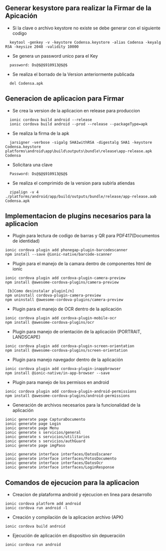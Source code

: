 ## Generar kesystore para realizar la Firmar de la Apicación

* Si la clave o archivo keystore no existe se debe generar con el siguiente codigo
```
  keytool -genkey -v -keystore Codensa.keystore -alias Codensa -keyalg RSA -keysize 2048 -validity 10000
```

* Se genera un password unico para el Key
```
  password: Ds@$@$910913@$@$
```

* Se realiza el borrado de la Version anteriormente publicada
```
  del Codensa.apk
```

## Generacion de aplicacion para Firmar
* Se crea la version de la aplicacion en release para produccion
```
  ionic cordova build android --release
  ionic cordova build android --prod --release --packageType=apk
```

* Se realiza la firma de la apk
```
  jarsigner -verbose -sigalg SHA1withRSA -digestalg SHA1 -keystore Codensa.keystore platforms\android\app\build\outputs\bundle\release\app-release.apk Codensa
```

* Solicitara una clave
```
  Password: Ds@$@$910913@$@$
```

* Se realiza el comprimido de la version para subirla atiendas
```  
  zipalign -v 4 ./platforms/android/app/build/outputs/bundle/release/app-release.aab Codensa.apk
```

## Implementacion de plugins necesarios para la aplicacion
* Plugin para lectura de codigo de barras y QR para PDF417(Documentos de identidad)
```
ionic cordova plugin add phonegap-plugin-barcodescanner
npm install --save @ionic-native/barcode-scanner 
```

* Plugin para el manejo de la camara dentro de componentes html de ionic
```
ionic cordova plugin add cordova-plugin-camera-preview
npm install @awesome-cordova-plugins/camera-preview

 [b]Como desinstalar plugin[/n]
npm uninstall cordova-plugin-camera-preview
npm uninstall @awesome-cordova-plugins/camera-preview
```
* Plugin para el manejo de OCR dentro de la aplicación
```
ionic cordova plugin add cordova-plugin-mobile-ocr 
npm install @awesome-cordova-plugins/ocr 
```
* Plugin para manejo de orientación de la aplicación (PORTRAIT, LANDSCAPE)
```
ionic cordova plugin add cordova-plugin-screen-orientation
npm install @awesome-cordova-plugins/screen-orientation
```
* Plugin para manejo navegador dentro de la aplicación
```
ionic cordova plugin add cordova-plugin-inappbrowser
npm install @ionic-native/in-app-browser --save
```
* Plugin para manejo de los permisos en android
```
ionic cordova plugin add cordova-plugin-android-permissions 
npm install @awesome-cordova-plugins/android-permissions 
```


* Generación de archivos necesarios para la funcionalidad de la aplicación
```
ionic generate page CapturaDocumento
ionic generate page Login
ionic generate page Menu
ionic generate s servicios/general 
ionic generate s servicios/utilitarios
ionic generate s servicios/authGuard
ionic generate page imgPaso

ionic generate interface interfaces/DatosEscaner
ionic generate interface interfaces/FotosDocumento
ionic generate interface interfaces/DatosOcr
ionic generate interface interfaces/LoginResponse
```
## Comandos de ejecucion para la aplicacion
* Creacion de plataforma android y ejecucion en linea para desarrollo
```
ionic cordova platform add android 
ionic cordova run android -l 
```

* Creación y compilación de la aplicacion archivo (APK)
```
ionic cordova build android
```


* Ejecución de aplicación en dispositivo sin depueración
```
ionic cordova run android
```
